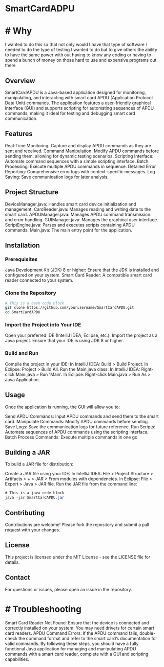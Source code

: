 # SmartCardADPU
  # # Why
  I wanted to do this so that not only would I have that type of software I needed to do the type of testing I wanted to do but to give others the ability to have the same power with out having to know any coding or having to spend a bunch of money on those hard to use and expensive programs out there

## Overview
SmartCardAPDU is a Java-based application designed for monitoring, manipulating, and interacting with smart card APDU (Application Protocol Data Unit) commands. The application features a user-friendly graphical interface (GUI) and supports scripting for automating sequences of APDU commands, making it ideal for testing and debugging smart card communication.

## Features
Real-Time Monitoring: Capture and display APDU commands as they are sent and received.
Command Manipulation: Modify APDU commands before sending them, allowing for dynamic testing scenarios.
Scripting Interface: Automate command sequences with a simple scripting interface.
Batch Processing: Execute multiple APDU commands in sequence.
Detailed Error Reporting: Comprehensive error logs with context-specific messages.
Log Saving: Save communication logs for later analysis.
## Project Structure
DeviceManager.java: Handles smart card device initialization and management.
CardReader.java: Manages reading and writing data to the smart card.
APDUManager.java: Manages APDU command transmission and error handling.
GUIManager.java: Manages the graphical user interface.
ScriptEngine.java: Parses and executes scripts containing APDU commands.
Main.java: The main entry point for the application.
## Installation
### Prerequisites
Java Development Kit (JDK) 8 or higher: Ensure that the JDK is installed and configured on your system.
Smart Card Reader: A compatible smart card reader connected to your system.
### Clone the Repository
```bash
# This is a bash code block
git clone https://github.com/yourusername/SmartCardAPDU.git
cd SmartCardAPDU
```
### Import the Project into Your IDE
Open your preferred IDE (IntelliJ IDEA, Eclipse, etc.).
Import the project as a Java project.
Ensure that your IDE is using JDK 8 or higher.
### Build and Run
Compile the project in your IDE:
In IntelliJ IDEA: Build > Build Project.
In Eclipse: Project > Build All.
Run the Main.java class:
In IntelliJ IDEA: Right-click Main.java > Run 'Main'.
In Eclipse: Right-click Main.java > Run As > Java Application.
## Usage
Once the application is running, the GUI will allow you to:

Send APDU Commands: Input APDU commands and send them to the smart card.
Manipulate Commands: Modify APDU commands before sending.
Save Logs: Save the communication logs for future reference.
Run Scripts: Automate sequences of APDU commands using the scripting interface.
Batch Process Commands: Execute multiple commands in one go.
## Building a JAR
To build a JAR file for distribution:

Create a JAR file using your IDE:
In IntelliJ IDEA: File > Project Structure > Artifacts > + > JAR > From modules with dependencies.
In Eclipse: File > Export > Java > JAR file.
Run the JAR file from the command line:
```Java
# This is a java code block
java -jar SmartCardAPDU.jar
```
## Contributing
Contributions are welcome! Please fork the repository and submit a pull request with your changes.

## License
This project is licensed under the MIT License - see the LICENSE file for details.

## Contact
For questions or issues, please open an issue in the repository.
# # Troubleshooting
Smart Card Reader Not Found: Ensure that the device is connected and correctly installed on your system. You may need drivers for certain smart card readers.
APDU Command Errors: If the APDU command fails, double-check the command format and refer to the smart card’s documentation for valid commands.
By following these steps, you should have a fully functional Java application for managing and manipulating APDU commands with a smart card reader, complete with a GUI and scripting capabilities.

